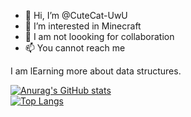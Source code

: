 - 👋 Hi, I’m @CuteCat-UwU
- 👀 I’m interested in Minecraft
- 💞️ I am not loooking for collaboration
- 📫 You cannot reach me

<!---
CuteCat-UwU/CuteCat-UwU is a ✨ special ✨ repository because its `README.md` (this file) appears on your GitHub profile.
You can click the Preview link to take a look at your changes.
--->
I am lEarning more about data structures.<br/>

[![Anurag's GitHub stats](https://github-readme-stats.vercel.app/api?username=uday-sudo)](https://github.com/anuraghazra/github-readme-stats)
<br/>
[![Top Langs](https://github-readme-stats.vercel.app/api/top-langs/?username=uday-sudo)](https://github.com/anuraghazra/github-readme-stats)

